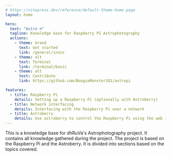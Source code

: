 ```yaml
---
# https://vitepress.dev/reference/default-theme-home-page
layout: home

hero:
  text: "Astro π"
  tagline: Knowledge base for Raspberry PI Astrophotography
  actions:
    - theme: brand
      text: Get started
      link: /general/insns
    - theme: alt
      text: Terminal
      link: /terminal/basic
    - theme: alt
      text: Contribute
      link: https://github.com/BoogieMonster1O1/astropi

features:
  - title: Raspberry Pi
    details: Setting up a Raspberry Pi (optionally with Astroberry)
  - title: Network interfacing
    details: Interfacing with the Raspberry Pi over a network
  - title: Astroberry
    details: Use astroberry to control the Raspberry Pi using the web interface
---
```



This is a knowledge base for dhRuVa's Astrophotography project. It contains all knowledge gathered during the project. The project is based on the Raspberry Pi and the Astroberry. It is divided into sections based on the topics covered.
